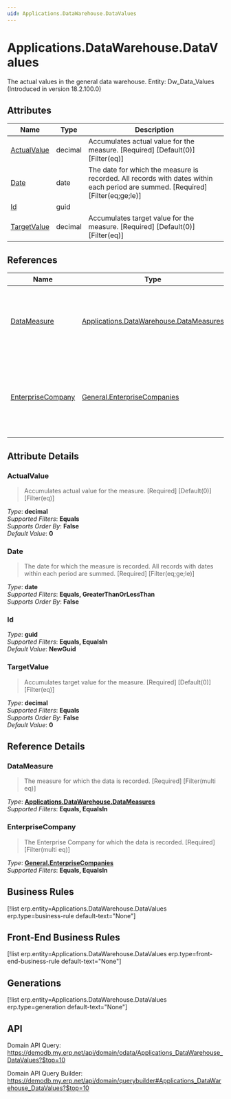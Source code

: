 ```yaml
---
uid: Applications.DataWarehouse.DataValues
---
```

# Applications.DataWarehouse.DataValues

The actual values in the general data warehouse. Entity: Dw_Data_Values (Introduced in version 18.2.100.0)

## Attributes

| Name | Type | Description |
| ---- | ---- | --- |
| [ActualValue](Applications.DataWarehouse.DataValues.md#actualvalue) | decimal | Accumulates actual value for the measure. [Required] [Default(0)] [Filter(eq)] 
| [Date](Applications.DataWarehouse.DataValues.md#date) | date | The date for which the measure is recorded. All records with dates within each period are summed. [Required] [Filter(eq;ge;le)] 
| [Id](Applications.DataWarehouse.DataValues.md#id) | guid |  
| [TargetValue](Applications.DataWarehouse.DataValues.md#targetvalue) | decimal | Accumulates target value for the measure. [Required] [Default(0)] [Filter(eq)] 

## References

| Name | Type | Description |
| ---- | ---- | --- |
| [DataMeasure](Applications.DataWarehouse.DataValues.md#datameasure) | [Applications.DataWarehouse.DataMeasures](Applications.DataWarehouse.DataMeasures.md) | The measure for which the data is recorded. [Required] [Filter(multi eq)] |
| [EnterpriseCompany](Applications.DataWarehouse.DataValues.md#enterprisecompany) | [General.EnterpriseCompanies](General.EnterpriseCompanies.md) | The Enterprise Company for which the data is recorded. [Required] [Filter(multi eq)] |


## Attribute Details

### ActualValue

> Accumulates actual value for the measure. [Required] [Default(0)] [Filter(eq)]

_Type_: **decimal**  
_Supported Filters_: **Equals**  
_Supports Order By_: **False**  
_Default Value_: **0**  

### Date

> The date for which the measure is recorded. All records with dates within each period are summed. [Required] [Filter(eq;ge;le)]

_Type_: **date**  
_Supported Filters_: **Equals, GreaterThanOrLessThan**  
_Supports Order By_: **False**  

### Id

_Type_: **guid**  
_Supported Filters_: **Equals, EqualsIn**  
_Default Value_: **NewGuid**  

### TargetValue

> Accumulates target value for the measure. [Required] [Default(0)] [Filter(eq)]

_Type_: **decimal**  
_Supported Filters_: **Equals**  
_Supports Order By_: **False**  
_Default Value_: **0**  


## Reference Details

### DataMeasure

> The measure for which the data is recorded. [Required] [Filter(multi eq)]

_Type_: **[Applications.DataWarehouse.DataMeasures](Applications.DataWarehouse.DataMeasures.md)**  
_Supported Filters_: **Equals, EqualsIn**  

### EnterpriseCompany

> The Enterprise Company for which the data is recorded. [Required] [Filter(multi eq)]

_Type_: **[General.EnterpriseCompanies](General.EnterpriseCompanies.md)**  
_Supported Filters_: **Equals, EqualsIn**  



## Business Rules

[!list erp.entity=Applications.DataWarehouse.DataValues erp.type=business-rule default-text="None"]

## Front-End Business Rules

[!list erp.entity=Applications.DataWarehouse.DataValues erp.type=front-end-business-rule default-text="None"]

## Generations

[!list erp.entity=Applications.DataWarehouse.DataValues erp.type=generation default-text="None"]

## API

Domain API Query:
<https://demodb.my.erp.net/api/domain/odata/Applications_DataWarehouse_DataValues?$top=10>

Domain API Query Builder:
<https://demodb.my.erp.net/api/domain/querybuilder#Applications_DataWarehouse_DataValues?$top=10>

